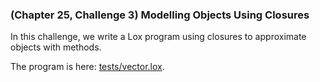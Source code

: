 ### (Chapter 25, Challenge 3) Modelling Objects Using Closures

In this challenge, we write a Lox program using closures to approximate objects with methods.

The program is here: [tests/vector.lox](../tests/vector.lox).